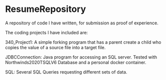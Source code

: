 # ResumeRepository
A repository of code I have written, for submission as proof of experience.

The coding projects I have included are:

340_Project1: A simple forking program that has a parent create a child who copies the value of a source file into a target file.

JDBCConnection: Java program for accessing an SQL server. Tested with Northwinds2020TSQLV6 Database and a personal docker container.

SQL: Several SQL Queries requesting different sets of data.
